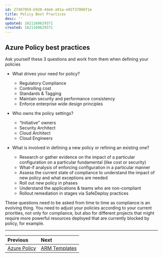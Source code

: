 ```yaml
---
id: 27487059-b920-4de6-a91a-e92f37808f1e
title: Policy Best Practices
desc: ''
updated: 1621160629371
created: 1621160629371
---
```

## Azure Policy best practices

Ask yourself these 3 questions and work from them when defining your policies

* What drives your need for policy?
   * Regulatory Compliance
   * Controlling cost
   * Standards & Tagging
   * Maintain security and performance consistency
   * Enforce enterprise wide design principles

* Who owns the policy settings?
   * “Initiative" owners
   * Security Architect
   * Cloud Architect
   * Cloud Engineers


* What is involved in defining a new policy or refining an existing one?
   * Research or gather evidence on the impact of a particular configuration on a particular fundamental (like cost or security)
   * What-if analysis of enforcing configuration in a particular manner
   * Assess the current state of compliance to understand the impact of new policy and what exceptions are needed
   * Roll out new policy in phases
   * Understand the applications & teams who are non-compliant
   * Rollout remediation in stages via SafeDeploy practices

These questions need to be asked from time to time as compliance is an evolving thing. You need to adjust your policies according to your current priorities, not only for compliance, but also for different projects that might require more powerful resources deployed that are currently blocked by policy, for example.

---

Previous| Next | 
:----- |:-----
[Azure Policy](/guide/policy.md)| [ARM Templates](/guide/arm.md)

